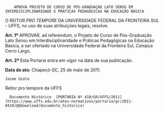         APROVA PROJETO DE CURSO DE PÓS-GRADUAÇÃO LATO SENSU EM INTERDISCIPLINARIDADE E PRÁTICAS PEDAGÓGICAS NA EDUCAÇÃO BÁSICA  

O REITOR  *PRO TEMPORE*  DA UNIVERSIDADE FEDERAL DA FRONTEIRA SUL - UFFS, no uso de suas atribuições legais, resolve:

  **Art. 1º**  APROVAR, ad referendum, o Projeto de Curso de Pós-Graduação Lato  *Sensu*  em Interdisciplinaridade e Práticas Pedagógicas na Educação Básica, a ser ofertado na Universidade Federal da Fronteira Sul,  *Campus*  Cerro Largo.

  **Art. 2º**  Esta Portaria entra em vigor na data de sua publicação.

  

   **Data do ato:** Chapecó-SC, 25 de maio de 2011.   
 

    Jaime Giolo   
 Reitor pro tempore da UFFS 

      Documento Histórico  [PORTARIA Nº 410/GR/UFFS/2011](https://www.uffs.edu.br/atos-normativos/portaria/gr/2011-0410/@@download/documento_historico)     
      